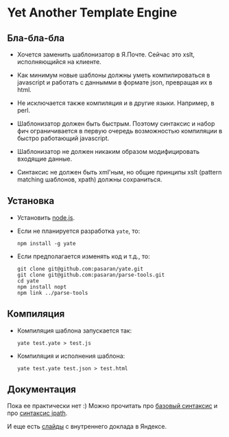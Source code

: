 Yet Another Template Engine
============================

Бла-бла-бла
-----------

  * Хочется заменить шаблонизатор в Я.Почте.
    Сейчас это xslt, исполняющийся на клиенте.

  * Как минимум новые шаблоны должны уметь компилироваться в javascript и
    работать с даннымми в формате json, превращая их в html.

  * Не исключается также компиляция и в другие языки. Например, в perl.

  * Шаблонизатор должен быть быстрым.
    Поэтому синтаксис и набор фич ограничивается в первую очередь
    возможностью компиляции в быстро работающий javascript.

  * Шаблонизатор не должен никаким образом модифицировать входящие данные.

  * Синтаксис не должен быть xml'ным,
    но общие принципы xslt (pattern matching шаблонов, xpath) должны сохраниться.


Установка
---------

  * Установить [node.js](https://github.com/joyent/node/wiki/Installation).

  * Если не планируется разработка `yate`, то:

        npm install -g yate

  * Если предполагается изменять код и т.д., то:

        git clone git@github.com:pasaran/yate.git
        git clone git@github.com:pasaran/parse-tools.git
        cd yate
        npm install nopt
        npm link ../parse-tools


Компиляция
----------

  * Компиляция шаблона запускается так:

        yate test.yate > test.js

  * Компиляция и исполнения шаблона:

        yate test.yate test.json > test.html


Документация
------------

Пока ее практически нет :)
Можно прочитать про [базовый синтаксис](https://github.com/pasaran/yate/wiki/syntax)
и про [синтаксис jpath](https://github.com/pasaran/yate/wiki/jpath).

И еще есть [слайды](http://pasaran.github.com/slides/yate/) с внутреннего доклада в Яндексе.


